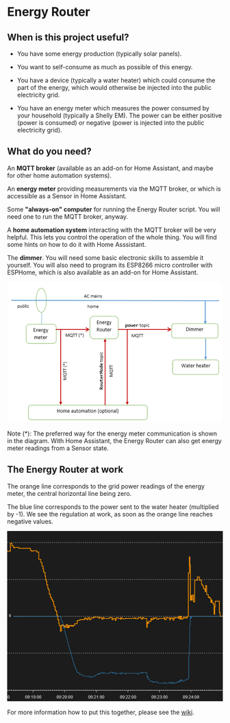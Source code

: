 # Energy Router

## When is this project useful?

- You have some energy production (typically solar panels).

- You want to self-consume as much as possible of this energy.

- You have a device (typically a water heater) which could consume the part of the energy, which would otherwise be injected into the public electricity grid.

- You have an energy meter which measures the power consumed by your household (typically a Shelly EM). The power can be either positive (power is consumed) or negative (power is injected into the public electricity grid).

## What do you need?

An **MQTT broker** (available as an add-on for Home Assistant, and maybe
for other home automation systems).

An **energy meter** providing measurements via the MQTT broker, or which is accessible as a Sensor in Home Assistant.

Some **"always-on" computer** for running the Energy Router
script. You will need one to run the MQTT broker, anyway.

A **home automation system** interacting with the MQTT
broker will be very helpful. This lets you control the operation of the whole thing. You will find some hints on how to do it with Home Asssistant.

The **dimmer**. You will need some basic electronic skills to assemble
it yourself. You will also need to program its ESP8266 micro controller with ESPHome, which is also available as an add-on for Home Assistant.

![](./img/overview.png)

Note (*): The preferred way for the energy meter communication is shown in the diagram. With Home Assistant, the Energy Router can also get energy meter readings from a Sensor state.

## The Energy Router at work

The orange line corresponds to the grid power readings of the energy meter, the central horizontal line being zero.

The blue line corresponds to the power sent to the water heater (multiplied by -1). We see the regulation at work, as soon as the orange line reaches negative values.

![](./img/regulation.png)

For more information how to put this together, please see the [wiki](https:./EnergyRouter/wiki).
